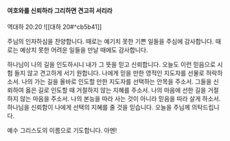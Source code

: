 #### 여호와를 신뢰하라 그리하면 견고히 서리라

역대하 20:20
![[대하 20#^cb5b41]]

주님의 인자하심을 찬양합니다. 때로는 예기치 못한 기쁜 일들을 주심에 감사합니다. 때로는 예상치 못한 어려운 일들을 만날 때에도 감사합니다.

하나님이 나의 길을 인도하시니 내가 그 뜻을 믿고 신뢰합니다. 오늘도 이런 믿음으로 시험 들지 않고 견고하게 서기 원합니다. 나에게 믿을 만한 영적인 지도자를 선물로 허락하소서. 나의 가는 길을 올바로 인도할 만한 지도자를 선택하는 안목을 주소서. 그들을 신뢰하여 옳은 길로 인도할 때 거절하지 않는 지혜를 주소서.
나의 마음에 선한 길을 거절하지 않는 마음을 주소서. 나의 본능을 따라 사는 것이 아니라 믿음을 따라 살게 하소서.  하나님을 신뢰함이 나에게 선택의 지혜를 줄 것을 믿습니다. 오늘을 주님께 의탁드립니다.

예수 그리스도의 이름으로 기도합니다. 아멘!
